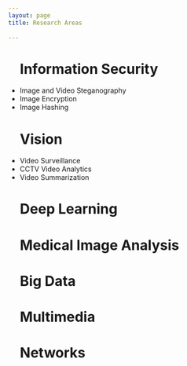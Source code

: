```yaml
---
layout: page
title: Research Areas
 
---
```

 



<ul><h1>Information Security</h1>
<li>Image and Video Steganography</li>
<li>Image Encryption</li>
<li>Image Hashing</li>
</ul>

 



<ul><h1>Vision</h1>
<li>Video Surveillance</li>
<li>CCTV Video Analytics</li>
<li>Video Summarization</li>
</ul>


<ul><h1>
Deep Learning
</h1></ul>


<ul><h1>
Medical Image Analysis
</h1></ul>


<ul><h1>
Big Data
</h1></ul>



<ul><h1>
Multimedia
</h1></ul>



<ul><h1>
Networks
</h1></ul>


<style type="text/css">
	 

</style>

<!-- Some Links

* [link](http://hyde.getpoole.com)
* [anotherlink](http://lanyon.getpoole.com)



## Title

 
Thanks for reading!
 -->
